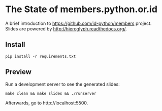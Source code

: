 The State of members.python.or.id
=================================

A brief introduction to https://github.com/id-python/members project.
Slides are powered by http://hieroglyph.readthedocs.org/.

Install
-------

    pip install -r requirements.txt

Preview
-------

Run a development server to see the generated slides:

    make clean && make slides && ./runserver

Afterwards, go to http://localhost:5500.
